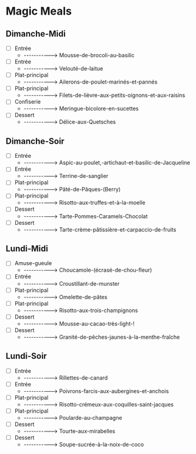 # Magic Meals
##  Dimanche-Midi
- [ ] Entrée
  - -----------> Mousse-de-brocoli-au-basilic
- [ ] Entrée
  - -----------> Velouté-de-laitue
- [ ] Plat-principal
  - -----------> Ailerons-de-poulet-marinés-et-pannés
- [ ] Plat-principal
  - -----------> Filets-de-lièvre-aux-petits-oignons-et-aux-raisins
- [ ] Confiserie
  - -----------> Meringue-bicolore-en-sucettes
- [ ] Dessert
  - -----------> Délice-aux-Quetsches
##  Dimanche-Soir
- [ ] Entrée
  - -----------> Aspic-au-poulet,-artichaut-et-basilic-de-Jacqueline
- [ ] Entrée
  - -----------> Terrine-de-sanglier
- [ ] Plat-principal
  - -----------> Pâté-de-Pâques-(Berry)
- [ ] Plat-principal
  - -----------> Risotto-aux-truffes-et-à-la-moelle
- [ ] Dessert
  - -----------> Tarte-Pommes-Caramels-Chocolat
- [ ] Dessert
  - -----------> Tarte-crème-pâtissière-et-carpaccio-de-fruits
##  Lundi-Midi
- [ ] Amuse-gueule
  - -----------> Choucamole-(écrasé-de-chou-fleur)
- [ ] Entrée
  - -----------> Croustillant-de-munster
- [ ] Plat-principal
  - -----------> Omelette-de-pâtes
- [ ] Plat-principal
  - -----------> Risotto-aux-trois-champignons
- [ ] Dessert
  - -----------> Mousse-au-cacao-très-light-!
- [ ] Dessert
  - -----------> Granité-de-pêches-jaunes-à-la-menthe-fraîche
##  Lundi-Soir
- [ ] Entrée
  - -----------> Rillettes-de-canard
- [ ] Entrée
  - -----------> Poivrons-farcis-aux-aubergines-et-anchois
- [ ] Plat-principal
  - -----------> Risotto-crémeux-aux-coquilles-saint-jacques
- [ ] Plat-principal
  - -----------> Poularde-au-champagne
- [ ] Dessert
  - -----------> Tourte-aux-mirabelles
- [ ] Dessert
  - -----------> Soupe-sucrée-à-la-noix-de-coco
